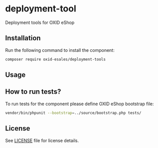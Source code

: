 # deployment-tool
Deployment tools for OXID eShop 

## Installation

Run the following command to install the component:

```bash
composer require oxid-esales/deployment-tools
```

## Usage



## How to run tests?

To run tests for the component please define OXID eShop bootstrap file:

```bash
vendor/bin/phpunit --bootstrap=../source/bootstrap.php tests/
```

## License

See [LICENSE](LICENSE) file for license details.
